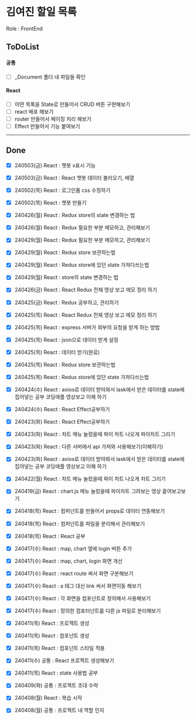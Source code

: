 # 김여진 할일 목록
Role : FrontEnd

## ToDoList
#### 공통
- [ ] _Document 폴더 내 파일들 확인

#### React
- [ ] 어떤 목록을 State로 만들어서 CRUD 버튼 구현해보기
- [ ] react 배포 해보기
- [ ] router 만들어서 페이징 처리 해보기
- [ ] Effect 만들어서 기능 붙여보기

---
## Done
- [x] 240503(금) React : 챗봇 x표시 기능
- [x] 240503(금) React : React 챗봇 데이터 불러오기, 배열
- [x] 240502(목) React : 로그인폼 css 수정하기
- [x] 240502(목) React : 챗봇 만들기
- [x] 240426(월) React : Redux store의 state 변경하는 법
- [x] 240426(월) React : Redux 필요한 부분 메모하고, 관리해보기
- [x] 240429(월) React : Redux 필요한 부분 메모하고, 관리해보기
- [x] 240429(월) React : Redux store 보관하는법
- [x] 240429(월) React : Redux store에 있던 state 가져다쓰는법
- [x] 240429(월) React : store의 state 변경하는 법
- [x] 240426(금) React : React Redux 전체 영상 보고 메모 정리 하기
- [x] 240425(금) React : Redux 공부하고, 관리하기
- [x] 240425(목) React : React Redux 전체 영상 보고 메모 정리 하기
- [x] 240425(목) React : express 서버가 외부의 요청을 받게 하는 방법
- [x] 240425(목) React : json으로 데이터 받게 설정
- [x] 240425(목) React : 데이터 받기(완료)
- [x] 240425(목) React : Redux store 보관하는법
- [x] 240425(목) React : Redux store에 있던 state 가져다쓰는법
- [x] 240424(수) React : axios로 데이터 받아와서 lask에서 받은 데이터를 state에 집어넣는 공부 코딩애플 영상보고 이해 하기
- [x] 240424(수) React : React Effect공부하기
- [x] 240423(화) React : React Effect공부하기
- [x] 240423(화) React : 차트 메뉴 눌렀을때 파이 차트 나오게 파이차트 그리기
- [x] 240423(화) React : 다른 서버에서 api 가져와 사용해보기(이해하기)
- [x] 240423(화) React : axios로 데이터 받아와서 lask에서 받은 데이터를 state에 집어넣는 공부 코딩애플 영상보고 이해 하기
- [x] 240422(월) React : 차트 메뉴 눌렀을때 파이 차트 나오게 차트 그리기
- [x] 240419(금) React : chart.js 메뉴 눌렀을때 파이차트 그려보는 영상 흩어보고보기
- [x] 240418(목) React : 컴퍼넌트를 만들어서 props로 데이터 연동해보기
- [x] 240418(목) React : 컴퍼넌트를 파일을 분리해서 관리해보기
- [x] 240418(목) React : React 공부
- [x] 240417(수) React : map, chart 옆에 login 버튼 추가  
- [x] 240417(수) React : map, chart, login 화면 개선 
- [x] 240417(수) React : react route 써서 화면 구분해보기 
- [x] 240417(수) React : a 태그 대신 link 써서 화면이동 해보기 
- [x] 240417(수) React : 각 화면을 컴포넌트로 정의해서 사용해보기
- [x] 240417(수) React : 정의한 컴포터넌트를 다른 js 파일로 분리해보기
- [x] 240411(목) React : 프로젝트 생성
- [x] 240411(목) React : 컴포넌트 생성
- [x] 240411(목) React : 컴포넌트 스타일 적용
- [x] 240411(수) 공통 : React 프로젝트 생성해보기
- [x] 240411(목) React : state 사용법 공부
- [x] 240409(화) 공통 : 프로젝트 초대 수락
- [x] 240408(월) React : 복습 시작
- [x] 240408(월) 공통 : 프로젝트 내 역할 인지

